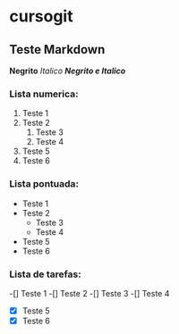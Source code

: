 # cursogit

## Teste Markdown
 
**Negrito**
*Italico*
__*Negrito e Italico*__

### Lista numerica:

1. Teste 1
1. Teste 2
    1. Teste 3
    1. Teste 4
8. Teste 5
6. Teste 6

### Lista pontuada:

* Teste 1
* Teste 2
    * Teste 3
    * Teste 4
* Teste 5
* Teste 6

### Lista de tarefas:

-[] Teste 1
-[] Teste 2
    -[] Teste 3
    -[] Teste 4
-[x] Teste 5
-[x] Teste 6